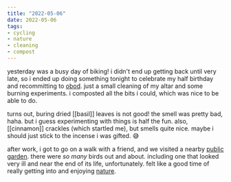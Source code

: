 ```yaml
---
title: "2022-05-06"
date: 2022-05-06
tags:
- cycling
- nature
- cleaning
- compost
---
```


yesterday was a busy day of biking! i didn't end up getting back until very late, so i ended up doing something tonight to celebrate my half birthday and recommitting to [obod](obod.md). just a small cleaning of my altar and some burning experiments. i composted all the bits i could, which was nice to be able to do.

turns out, buring dried [[basil]] leaves is not good! the smell was pretty bad, haha. but i guess experimenting with things is half the fun. also, [[cinnamon]] crackles (which startled me), but smells quite nice. maybe i should just stick to the incense i was gifted. 😅

after work, i got to go on a walk with a friend, and we visited a nearby [public garden](https://pixelfed.social/p/autumn/428359293623917340). there were _so many_ birds out and about. including one that looked very ill and near the end of its life, unfortunately. felt like a good time of really getting into and enjoying [nature](protect%20nature.md).
